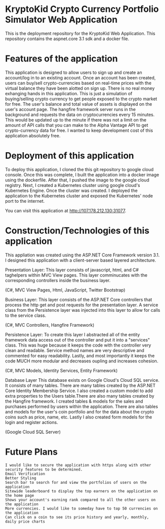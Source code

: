 # KryptoKid Crypto Currency Portfolio Simulator Web Application

This is the deployment repository for the KryptoKid Web Application. This repository contains the aspnet.core 3.1 sdk and a docker file.


# Features of the application

This application is designed to allow users to sign up and create an account/log in to an existing account. Once an account has been created,
users can buy/sell crypto-currencies based on real-time prices with the virtual balance they have been alotted on sign up. There is no real 
money exhanging hands in this application. This is just a simulation of buying/selling crypto currency to get people exposed to the crypto market 
for free. The user's balance and total value of assets is displayed on the user's account page. The hangfire framework server runs in the background 
and requests the data on cryptocurrencies every 15 minutes. This would be updated up to the minute if there was not a limit on the amount of API calls 
that you can make to the Alpha Vantage API to get crypto-currency data for free. I wanted to keep development cost of this application absolutely free.


# Deployment of this application

To deploy this application, I cloned the this git repository to google cloud console. Once this was complete, I built the application into 
a docker image using the dockerfile. After that, I pushed the image to the google cloud registry. Next, I created a Kubernetes cluster 
using google cloud's Kubernetes Engine. Once the cluster was created. I deployed the application to the Kubernetes cluster and exposed the
Kubernetes' node port to the internet. 


You can visit this application at http://107.178.212.130:31077.


# Construction/Technologies of this application


This appliation was created using the ASP.NET Core Framework version 3.1. I designed this application with a client-server based 
layered architecture. 


Presentation Layer:
This layer consists of javascript, html, and C# taghelpers within MVC View pages. This layer comminucates with the corresponding 
controllers inside the business layer.

(C#, MVC View Pages, Html, JavaScript, Twitter Bootstrap)


Business Layer:
This layer consists of the ASP.NET Core controllers that process the http get and post requests for the presentation layer. A service 
class from the Persistence layer was injected into this layer to allow for calls to the service class.

(C#, MVC Controllers, Hangfire Framework)


Persistence Layer:
To create this layer I abstracted all of the entity framework data access out of the controller and put it into a "services" class.
This was huge because it keeps the code with the controller very clean and readable. Service method names are very descriptive and 
commented for easy readability. Lastly, and most importantly it keeps the code MUCH more modular and decreases oupling and increases 
cohesion.

(C#, MVC Models, Identity Services, Entity Framework)


Database Layer
This database exists on Google Cloud's Cloud SQL service. It consists of many tables. There are many tables created by the ASP.NET Core Identity
Membership Service. I also created a custom model to add extra properties to the Users table.There are also many tables created by the Hangfire 
framework. I created tables & models for the sales and purchases performed by users within the application. There are also tables and models
for the user's coin portfolio and for the data about the crypto coins such as price, name, etc. Lastly I also created form models for the login and
register actions.

(Google Cloud SQL Server)


# Future Plans
    I would like to secure the application with https along with other security features to be determined.
    Email Verification
    Better Styling
    Search bar to search for and view the portfolios of users on the application
    Sitewide leaderboard to display the top earners on the application on the home page
    Shows your account's earning rank compared to all the other users on the application
    More currencies. I would like to someday have to top 50 currencies on the application
    Can click on a coin to see its price history and yearly, monthly, daily price charts

